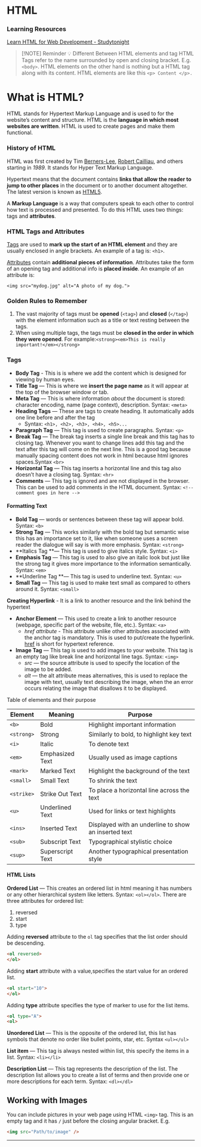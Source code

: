 # HTML

### Learning Resources

[Learn HTML for Web Development - Studytonight](https://www.studytonight.com/code/html-course/)


> [!NOTE] Reminder
> 💡 Different Between HTML elements and tag HTML Tags refer to the name surrounded by open and closing bracket. E.g. `<body>`. HTML elements on the other hand is nothing but a HTML tag along  with its content. HTML elements are like this `<p> Content </p>.`



# What is HTML?

HTML stands for Hypertext Markup Language and is used to for the website’s content and structure. HTML is the **language in which most websites are written**. HTML is used to create pages and make them functional.

### History of HTML
HTML was first created by Tim <u>Berners-Lee</u>, <u>Robert Cailliau</u>, and others starting in *1989*. It stands for Hyper Text Markup Language.

Hypertext means that the document contains **links that allow the reader to jump to other places** in the document or to another document altogether. The latest version is known as [HTML5](https://html.com/html5/).

A **Markup Language** is a way that computers speak to each other to control how text is processed and presented. To do this HTML uses two things: tags and **attributes**.

### HTML Tags and Attributes

[Tags](https://html.com/tags/) are used to **mark up the start of an HTML element** and they are usually enclosed in angle brackets. An example of a tag is: `<h1>`.

[Attributes](https://html.com/attributes/) contain **additional pieces of information**. Attributes take the form of an opening tag and additional info is **placed inside**. An example of an attribute is:

`<img src="mydog.jpg" alt="A photo of my dog.">`

### Golden Rules to Remember

1. The vast majority of tags must be **opened** (`<tag>`) and **closed** (`</tag>`) with the element information such as a title or text resting between the tags.
2. When using multiple tags, the tags must be **closed in the order in which they were opened**. For example:`<strong><em>This is really important!</em></strong>`

### Tags
- **Body Tag** - This is is where we add the content which is designed for viewing by human eyes. <body></body>
- **Title Tag** — This is where we **insert the page name** as it will appear at the top of the browser window or tab. <title></title>
- **Meta Tag** — This is where information *about* the document is stored: character encoding, name (page context), description. Syntax: `<meta>`
- **Heading Tags** — These are tags to create heading. It automatically adds one line before and after the tag
    - Syntax: `<h1>, <h2>, <h3>, <h4>, <h5>...`
- **Paragraph Tag** — This tag is used to create paragraphs. Syntax: `<p>`
- **Break Tag** — The break tag inserts a single line break and this tag has to closing tag. Whenever you want to change lines add this tag and the text after this tag will come on the next line. This is a good tag because manually spacing content does not work  in html because html ignores spaces.Syntax `<br>`
- **Horizontal Tag** — This tag inserts a horizontal line and this tag also doesn’t have a closing tag. Syntax: `<hr>`
- **Comments** — This tag is ignored and are not displayed in the browser. This can be used to add comments in the HTML document. Syntax: `<!-- comment goes in here -->`

#### Formatting Text

- **Bold Tag** — words or sentences between these tag will appear bold. Syntax: `<b>`
- **Strong Tag** — This works similarly with the bold tag but semantic wise this has an importance set to it, like when someone uses a screen reader the dialogue will say is with more emphasis. Syntax: `<strong>`
- **Italics Tag **— This tag is used to give italics style. Syntax: `<i>`
- **Emphasis Tag** — This tag is used to also give an italic look but just like the strong tag it gives more importance to the information semantically. Syntax: `<em>`
- **Underline Tag **— This tag is used to underline text. Syntax: `<u>`
- **Small Tag** — This tag is used to make text small as compared to others around it. Syntax: `<small>`

**Creating Hyperlink** - It is a link to another resource and the link behind the hypertext

- **Anchor Element** — This used to create a link to another resource (webpage, specific part of the website, file, etc.). Syntax: `<a>`
    - *href attribute* - This attribute unlike other attributes associated with the anchor tag is mandatory. This is used to put/create the hyperlink. <u>href</u> is short for hypertext reference.
- **Image Tag** — This tag is used to add images to your website. This tag is an empty tag like break line and horizontal line tags. Syntax: `<img>`
    - *src* — the source attribute is used to specify the location of the image to be added.
    - *alt* — the alt attribute meas alternatives, this is used to replace the image with text, usually text describing the image, when the an error occurs relating the image that disallows it to be displayed.

Table of elements and their purpose

| Element  | Meaning | Purpose |
| --- | --- | --- |
| `<b>` | Bold | Highlight important information |
| `<strong>` | Strong | Similarly to bold, to highlight key text |
| `<i>` | Italic | To denote text |
| `<em>` | Emphasized Text | Usually used as image captions |
| `<mark>` | Marked Text | Highlight the background of the text |
| `<small>` | Small Text | To shrink the text |
| `<strike>` | Strike Out Text | To place a horizontal line across the text |
| `<u>` | Underlined Text | Used for links or text highlights |
| `<ins>` | Inserted Text | Displayed with an underline to show an inserted text |
| `<sub>` | Subscript Text | Typographical stylistic choice |
| `<sup>` | Superscript Text | Another typographical presentation style |

#### HTML Lists
**Ordered List** — This creates an ordered list in html meaning it has numbers or any other hierarchical system like letters. Syntax: `<ol></ol>`.
There are three attributes for ordered list:
1. reversed
2. start
3. type

Adding **reversed** attribute to the `ol` tag specifies that the list order should be descending.
```html
<ol reversed>
</ol>
```
Adding **start** attribute with a value,specifies the start value for an ordered list.
```html
<ol start="10">
</ol>
```
Adding **type** attribute specifies the type of marker to use for the list items.
```html
<ol type="A">
<ol>
```

**Unordered List** — This is the opposite of the ordered list, this list has symbols that denote no order like bullet points, star, etc. Syntax ```<ul></ul>```

**List item** — This tag is always nested within list, this specify the items in a list. Syntax: `<li></li>`

**Description List** — This tag represents the description of the list. The description list allows you to create a list of terms and then provide one or more descriptions for each term. Syntax: `<dl></dl>` 

## Working with Images
You can include pictures in your web page using HTML `<img>` tag. This is an empty tag and it has `/` just before the closing angular bracket. E.g. 
```html
<img src="Path/to/image" />
```
---

